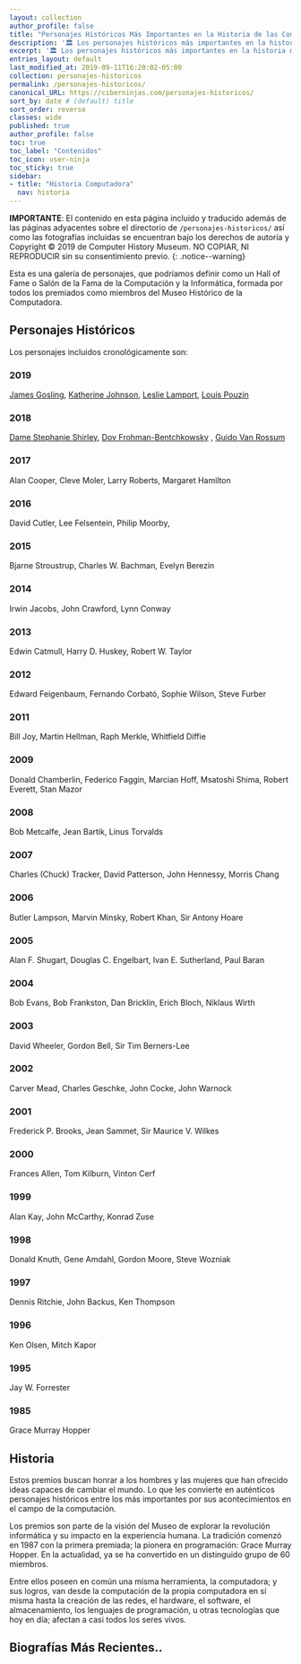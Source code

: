 ```yaml
---
layout: collection
author_profile: false
title: "Personajes Históricos Más Importantes en la Historia de las Computadoras"
description: '🏛 Los personajes históricos más importantes en la historia de la creación de las computadoras'
excerpt: '🏛 Los personajes históricos más importantes en la historia de la creación de las computadoras'
entries_layout: default
last_modified_at: 2019-09-11T16:20:02-05:00
collection: personajes-historicos
permalink: /personajes-historicos/
canonical_URL: https://ciberninjas.com/personajes-historicos/
sort_by: date # (default) title
sort_order: reverse
classes: wide
published: true
author_profile: false
toc: true
toc_label: "Contenidos"
toc_icon: user-ninja
toc_sticky: true
sidebar:
- title: "Historia Computadora"
  nav: historia
---
```


**IMPORTANTE**: El contenido en esta página incluido y traducido además de las páginas adyacentes sobre el directorio de ```/personajes-historicos/``` así como las fotografías incluidas se encuentran bajo los derechos de autoría y Copyright © 2019 de Computer History Museum. NO COPIAR, NI REPRODUCIR sin su consentimiento previo.
{: .notice--warning}

Esta es una galería de personajes, que podríamos definir como un Hall of Fame o Salón de la Fama de la Computación y la Informática, formada por todos los premiados como miembros del Museo Histórico de la Computadora.

## Personajes Históricos

Los personajes incluidos cronológicamente son:

### 2019

[James Gosling](/personajes-historicos/james-gosling/), [Katherine Johnson](/personajes-historicos/katherine-johnson/), [Leslie Lamport](/personajes-historicos/leslie-lamport/), [Louis Pouzin](/personajes-historicos/louis-pouzin/)

### 2018

[Dame Stephanie Shirley](/personajes-historicos/dame-stephanie-shirley/), [Dov Frohman-Bentchkowsky](/personajes-historicos/dov-frohman-bentchkowsky/) , [Guido Van Rossum](/personajes-historicos/guido-van-rossum/)

### 2017

Alan Cooper, Cleve Moler, Larry Roberts, Margaret Hamilton

### 2016

David Cutler, Lee Felsentein, Philip Moorby, 

### 2015

Bjarne Stroustrup, Charles W. Bachman, Evelyn Berezin

### 2014

Irwin Jacobs, John Crawford, Lynn Conway

### 2013

Edwin Catmull, Harry D. Huskey, Robert W. Taylor

### 2012

Edward Feigenbaum, Fernando Corbató, Sophie Wilson, Steve Furber

### 2011

Bill Joy, Martin Hellman, Raph Merkle, Whitfield Diffie

### 2009

Donald Chamberlin, Federico Faggin, Marcian Hoff, Msatoshi Shima, Robert Everett, Stan Mazor

### 2008

Bob Metcalfe, Jean Bartik, Linus Torvalds

### 2007

Charles (Chuck) Tracker, David Patterson, John Hennessy, Morris Chang

### 2006

Butler Lampson, Marvin Minsky, Robert Khan, Sir Antony Hoare

### 2005

Alan F. Shugart, Douglas C. Engelbart, Ivan E. Sutherland, Paul Baran

### 2004

Bob Evans, Bob Frankston, Dan Bricklin, Erich Bloch, Niklaus Wirth

### 2003

David Wheeler, Gordon Bell, Sir Tim Berners-Lee

### 2002

Carver Mead, Charles Geschke, John Cocke, John Warnock

### 2001

Frederick P. Brooks, Jean Sammet, Sir Maurice V. Wilkes

### 2000

Frances Allen, Tom Kilburn, Vinton Cerf

### 1999

Alan Kay, John McCarthy, Konrad Zuse

### 1998

Donald Knuth, Gene Amdahl, Gordon Moore, Steve Wozniak

### 1997

Dennis Ritchie, John Backus, Ken Thompson

### 1996

Ken Olsen, Mitch Kapor

### 1995

Jay W. Forrester

### 1985

Grace Murray Hopper

## Historia

Estos premios buscan honrar a los hombres y las mujeres que han ofrecido ideas capaces de cambiar el mundo. Lo que les convierte en auténticos personajes históricos entre los más importantes por sus acontecimientos en el campo de la computación.

Los premios son parte de la visión del Museo de explorar la revolución informática y su impacto en la experiencia humana. La tradición comenzó en 1987 con la primera premiada; la pionera en programación: Grace Murray Hopper. En la actualidad, ya se ha convertido en un distinguido grupo de 60 miembros.

Entre ellos poseen en común una misma herramienta, la computadora; y sus logros, van desde la computación de la propia computadora en sí misma hasta la creación de las redes, el hardware, el software, el almacenamiento, los lenguajes de programación, u otras tecnologías que hoy en día; afectan a casi todos los seres vivos.

<!-- Saber Más -->

## Biografías Más Recientes..